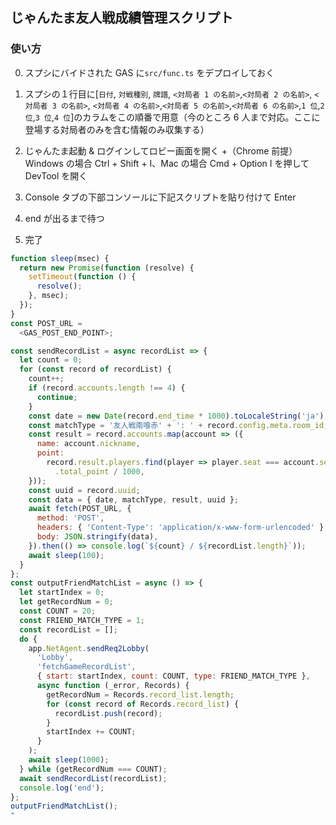 ## じゃんたま友人戦成績管理スクリプト

### 使い方

0. スプシにバイドされた GAS に`src/func.ts` をデプロイしておく

1. スプシの１行目に[`日付`, `対戦種別`, `牌譜`, `<対局者 1 の名前>`,`<対局者 2 の名前>`, `<対局者 3 の名前>`, `<対局者 4 の名前>`,`<対局者 5 の名前>`,`<対局者 6 の名前>`,`1 位`,`2 位`,`3 位`,`4 位`]のカラムをこの順番で用意（今のところ 6 人まで対応。ここに登場する対局者のみを含む情報のみ収集する）
1. じゃんたま起動 & ログインしてロビー画面を開く +（Chrome 前提）Windows の場合 Ctrl + Shift + I、Mac の場合 Cmd + Option I を押して DevTool を開く
1. Console タブの下部コンソールに下記スクリプトを貼り付けて Enter
1. end が出るまで待つ
1. 完了

```js
function sleep(msec) {
  return new Promise(function (resolve) {
    setTimeout(function () {
      resolve();
    }, msec);
  });
}
const POST_URL =
  <GAS_POST_END_POINT>;

const sendRecordList = async recordList => {
  let count = 0;
  for (const record of recordList) {
    count++;
    if (record.accounts.length !== 4) {
      continue;
    }
    const date = new Date(record.end_time * 1000).toLocaleString('ja');
    const matchType = '友人戦南喰赤' + ': ' + record.config.meta.room_id;
    const result = record.accounts.map(account => ({
      name: account.nickname,
      point:
        record.result.players.find(player => player.seat === account.seat)
          .total_point / 1000,
    }));
    const uuid = record.uuid;
    const data = { date, matchType, result, uuid };
    await fetch(POST_URL, {
      method: 'POST',
      headers: { 'Content-Type': 'application/x-www-form-urlencoded' },
      body: JSON.stringify(data),
    }).then(() => console.log(`${count} / ${recordList.length}`));
    await sleep(100);
  }
};
const outputFriendMatchList = async () => {
  let startIndex = 0;
  let getRecordNum = 0;
  const COUNT = 20;
  const FRIEND_MATCH_TYPE = 1;
  const recordList = [];
  do {
    app.NetAgent.sendReq2Lobby(
      'Lobby',
      'fetchGameRecordList',
      { start: startIndex, count: COUNT, type: FRIEND_MATCH_TYPE },
      async function (_error, Records) {
        getRecordNum = Records.record_list.length;
        for (const record of Records.record_list) {
          recordList.push(record);
        }
        startIndex += COUNT;
      }
    );
    await sleep(1000);
  } while (getRecordNum === COUNT);
  await sendRecordList(recordList);
  console.log('end');
};
outputFriendMatchList();
"
```
